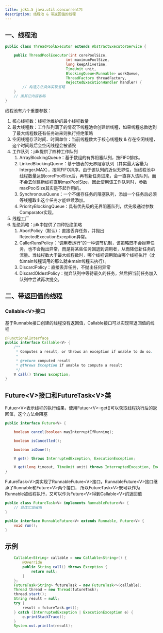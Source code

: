 ```yaml
---
title: jdk1.5 java.util.concurrent包
description: 线程池 & 带返回值的线程
---
```


## 一、线程池

```java
public class ThreadPoolExecutor extends AbstractExecutorService {

    public ThreadPoolExecutor(int corePoolSize,
                            int maximumPoolSize,
                            long keepAliveTime,
                            TimeUnit unit,
                            BlockingQueue<Runnable> workQueue,
                            ThreadFactory threadFactory,
                            RejectedExecutionHandler handler) {
        // 构造方法具体实现省略
    }
    // 类其它内容省略
}
```

线程池有六个重要参数：

1. 核心线程数：线程池维护的最小线程数量
2. 最大线程数：工作队列满了的情况下线程池会创建新线程，如果线程总数达到了最大线程数还有任务进来则执行拒绝策略
3. 空闲线程存活时间、时间单位：当前线程数大于核心线程数 & 存在空闲线程，这个时间段后会空闲线程会被销毁
4. 工作队列：jdk提供了四种工作队列
    1. ArrayBlockingQueue：基于数组的有界阻塞队列，按FIFO排序。
    2. LinkedBlockingQuene：基于链表的无界阻塞队列（其实最大容量为Interger.MAX），按照FIFO排序。由于该队列的近似无界性，当线程池中线程数量达到corePoolSize后，再有新任务进来，会一直存入该队列，而不会去创建新线程直到maxPoolSize，因此使用该工作队列时，参数maxPoolSize其实是不起作用的。
    3. SynchronousQuene：一个不缓存任务的阻塞队列，添加一个任务后必须等线程取出这个任务才能继续添加。
    4. PriorityBlockingQueue：具有优先级的无界阻塞队列，优先级通过参数Comparator实现。
5. 线程工厂
6. 拒绝策略：jdk中提供了四种拒绝策略
    1. AbortPolicy（默认）：直接丢弃任务，并抛出RejectedExecutionException异常。
    2. CallerRunsPolicy：“调用者运行”的一种调节机制，该策略既不会抛弃任务，也不会抛出异常，而是将某些任务回退到调用者，从而降低新任务的流量。当线程数大于最大线程数时，哪个线程调用就由哪个线程执行（比如main线程调用的那么就由main线程去执行）。
    3. DiscardPolicy：直接丢弃任务，不抛出任何异常
    4. DiscardOldestPolicy：抛弃队列中等待最久的任务，然后把当前任务加入队列中尝试再次提交。

## 二、带返回值的线程

### Callable\<V>接口

基于Runnable接口创建的线程没有返回值，Callable接口可以实现带返回值的线程

```java
@FunctionalInterface
public interface Callable<V> {
    /**
     * Computes a result, or throws an exception if unable to do so.
     *
     * @return computed result
     * @throws Exception if unable to compute a result
     */
    V call() throws Exception;
}
```

## Future\<V>接口和FutureTask\<V>类

Futuer\<V>表示线程的执行结果，使用Futuer\<V>::get()可以获取线程执行后的返回值，这个方法会阻塞

```java
public interface Future<V> {

    boolean cancel(boolean mayInterruptIfRunning);

    boolean isCancelled();

    boolean isDone();

    V get() throws InterruptedException, ExecutionException;

    V get(long timeout, TimeUnit unit) throws InterruptedException, ExecutionException, TimeoutException;
}
```

FutureTask\<V>类实现了RunnableFuture\<V>接口，RunnableFuture\<V>接口继承了Runnable和Future\<V>两个接口，
所以FutureTask\<V>既可以作为Runnable被线程执行，又可以作为Future\<V>得到Callable\<V>的返回值

```java
public class FutureTask<V> implements RunnableFuture<V> {
    // 具体实现省略
}

public interface RunnableFuture<V> extends Runnable, Future<V> {
    void run();
}
```

## 示例

```java
    Callable<String> callable = new Callable<String>() {
        @Override
        public String call() throws Exception {
            return null;
        }
    };
    FutureTask<String> futureTask = new FutureTask<>(callable);
    Thread thread = new Thread(futureTask);
    thread.start();
    String result = null;
    try {
        result = futureTask.get();
    } catch (InterruptedException | ExecutionException e) {
        e.printStackTrace();
    }
    System.out.println(result);
```

